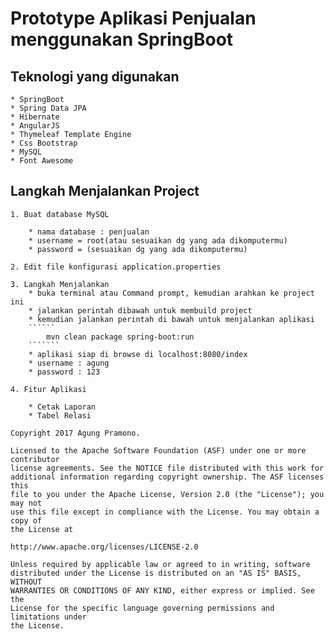 # Prototype Aplikasi Penjualan menggunakan SpringBoot

## Teknologi yang digunakan
	* SpringBoot
	* Spring Data JPA
	* Hibernate
	* AngularJS
	* Thymeleaf Template Engine
	* Css Bootstrap
	* MySQL
	* Font Awesome

## Langkah Menjalankan Project
	1. Buat database MySQL

		* nama database : penjualan
		* username = root(atau sesuaikan dg yang ada dikomputermu)
		* password = (sesuaikan dg yang ada dikomputermu)	

	2. Edit file konfigurasi application.properties	

	3. Langkah Menjalankan
		* buka terminal atau Command prompt, kemudian arahkan ke project ini
		* jalankan perintah dibawah untuk membuild project
		* kemudian jalankan perintah di bawah untuk menjalankan aplikasi
		``````
			mvn clean package spring-boot:run
		```````	
		* aplikasi siap di browse di localhost:8080/index
		* username : agung
		* password : 123

	4. Fitur Aplikasi

		* Cetak Laporan
		* Tabel Relasi

```
Copyright 2017 Agung Pramono.

Licensed to the Apache Software Foundation (ASF) under one or more contributor
license agreements. See the NOTICE file distributed with this work for
additional information regarding copyright ownership. The ASF licenses this
file to you under the Apache License, Version 2.0 (the "License"); you may not
use this file except in compliance with the License. You may obtain a copy of
the License at

http://www.apache.org/licenses/LICENSE-2.0

Unless required by applicable law or agreed to in writing, software
distributed under the License is distributed on an "AS IS" BASIS, WITHOUT
WARRANTIES OR CONDITIONS OF ANY KIND, either express or implied. See the
License for the specific language governing permissions and limitations under
the License.
```		